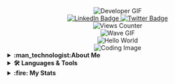 <div id="header" align="center">
  <img src="https://media.giphy.com/media/s1x9tuT50eLJs8ZxPf/giphy.gif" width="140" alt="Developer GIF"/>
    <div id="badges">
      <a href="https://www.linkedin.com/in/shlomisimantov/" alt="LinkedIn URL">
        <img src="https://img.shields.io/badge/LinkedIn-blue?style=for-the-badge&logo=linkedin&logoColor=white" alt="LinkedIn Badge"/>
      </a>
      <a href="https://twitter.com/Shlomi_ST" alt="Twitter URL">
        <img src="https://img.shields.io/badge/Twitter-blue?style=for-the-badge&logo=twitter&logoColor=white" alt="Twitter Badge"/>
      </a>
      <br>
      <img src="https://komarev.com/ghpvc/?username=ShlomiSimanTov&style=flat-square&color=blue" alt="Views Counter"/>
      <br>
<!--       <img src="https://img.shields.io/github/followers/ShlomiSimanTov?style=social" alt="Followers"/>
      <br> -->
      <img src="https://media.giphy.com/media/hvRJCLFzcasrR4ia7z/giphy.gif" width="30px" alt="Wave GIF"/>
      <br>
      <img src="https://media.giphy.com/media/Qo2dupDib32rkTY4hX/giphy.gif" width="20%" alt="Hello World"/>
    </div>
</div>
<div align="center">
  <img src="https://media.giphy.com/media/dWesBcTLavkZuG35MI/giphy.gif" width="550" height="300" alt="Coding Image"/>
</div>


<details>
  <summary><b>:man_technologist:About Me</b></summary><br/>
<p>
  <img src="https://media.giphy.com/media/BoUKRWRO5WHKjEE6Rk/giphy.gif" align='right' width="150px" alt="Wazzup Img"/>
</p>
  
- :telescope: I’m working as a Network Administrator in an educational institution.
  
- :seedling: I'm studying Full Stack Web Development at HackerU Collage.
  
- :zap: Exploring JavaScript Content Writing.
  
- :mailbox: How to reach me: [![Linkedin Badge](https://img.shields.io/badge/-Shlomi-blue?style=flat&logo=Linkedin&logoColor=white)](https://www.linkedin.com/in/shlomisimantov/)
  
</details>

<details>
  <summary><b>🛠️ Languages & Tools</b></summary><br/>
    <div>
      <img src="https://github.com/devicons/devicon/blob/master/icons/php/php-plain.svg" title="PHP" alt="PHP" width="40" height="40"/>&nbsp;
      <img src="https://github.com/devicons/devicon/blob/master/icons/redux/redux-original.svg" title="Redux" alt="Redux" width="40" height="40"/>&nbsp;
      <img src="https://github.com/devicons/devicon/blob/master/icons/react/react-original.svg" title="React" alt="React" width="40" height="40"/>&nbsp;
      <img src="https://github.com/devicons/devicon/blob/master/icons/angularjs/angularjs-original.svg" title="Angular" alt="Angular" width="40" height="40"/>&nbsp;
      <img src="https://github.com/devicons/devicon/blob/master/icons/firebase/firebase-plain.svg" title="Firebase" alt="Firebase" width="40" height="40"/>&nbsp;
      <img src="https://github.com/devicons/devicon/blob/master/icons/express/express-original.svg" title="Express" alt="Express" width="40" height="40"/>&nbsp;
      <img src="https://github.com/devicons/devicon/blob/master/icons/nodejs/nodejs-original.svg" title="NodeJS" alt="NodeJS" width="40" height="40"/>&nbsp;
      <img src="https://github.com/devicons/devicon/blob/master/icons/mongodb/mongodb-original.svg" title="Mongo" alt="Mongo" width="40" height="40"/>&nbsp;
      <img src="https://github.com/devicons/devicon/blob/master/icons/mysql/mysql-original.svg" title="MySQL"  alt="MySQL" width="40" height="40"/>&nbsp;
      <img src="https://github.com/devicons/devicon/blob/master/icons/javascript/javascript-original.svg" title="JavaScript" alt="JavaScript" width="40" height="40"/>&nbsp;
      <img src="https://github.com/devicons/devicon/blob/master/icons/git/git-original.svg" title="Git" **alt="Git" width="40" height="40"/>
      <img src="https://github.com/devicons/devicon/blob/master/icons/github/github-original.svg" title="Github" **alt="Github" width="40" height="40"/>
      <img src="https://github.com/devicons/devicon/blob/master/icons/jquery/jquery-original.svg" title="JQuery" alt="JQuery" width="40" height="40"/>&nbsp;
      <img src="https://github.com/devicons/devicon/blob/master/icons/bootstrap/bootstrap-original.svg" title="Bootstrap" alt="Bootstrap" width="40" height="40"/>&nbsp;
      <img src="https://github.com/devicons/devicon/blob/master/icons/sass/sass-original.svg" title="SASS" alt="SASS " width="40" height="40"/>&nbsp;
      <img src="https://github.com/devicons/devicon/blob/master/icons/css3/css3-original.svg"  title="CSS3" alt="CSS" width="40" height="40"/>&nbsp;
      <img src="https://github.com/devicons/devicon/blob/master/icons/html5/html5-original.svg" title="HTML5" alt="HTML" width="40" height="40"/>&nbsp;
      <img src="https://github.com/devicons/devicon/blob/master/icons/vscode/vscode-original.svg" title="VSCode" alt="VSCode" width="40" height="40"/>&nbsp;
    </div>
</details>

<details>
  <summary><b>:fire: My Stats</b></summary><br/>
  
[![GitHub Streak](http://github-readme-streak-stats.herokuapp.com?user=ShlomiSimanTov&theme=dark&background=000000)](https://github.com/ShlomiSimanTov)
  
[![Top Langs](https://github-readme-stats.vercel.app/api/top-langs/?username=ShlomiSimanTov&layout=compact&theme=vision-friendly-dark)](https://github.com/ShlomiSimanTov?tab=repositories)
  
</details>


